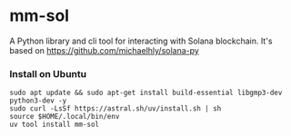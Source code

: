 # mm-sol
A Python library and cli tool for interacting with Solana blockchain. It's based on https://github.com/michaelhly/solana-py 

### Install on Ubuntu
```shell
sudo apt update && sudo apt-get install build-essential libgmp3-dev python3-dev -y
sudo curl -LsSf https://astral.sh/uv/install.sh | sh
source $HOME/.local/bin/env
uv tool install mm-sol
```
